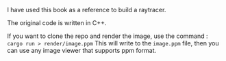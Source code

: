I have used this book as a reference to build a raytracer.

The original code is written in C++.

If you want to clone the repo and render the image, use the command : `cargo run > render/image.ppm`
This will write to the `image.ppm` file, then you can use any image viewer that supports ppm format.
